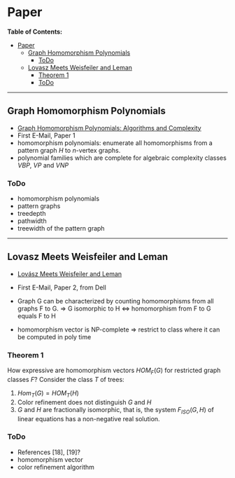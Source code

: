 # Paper

**Table of Contents:**
<!-- TOC depthFrom:1 depthTo:6 withLinks:1 updateOnSave:1 orderedList:0 -->

- [Paper](#paper)
	- [Graph Homomorphism Polynomials](#graph-homomorphism-polynomials)
		- [ToDo](#todo)
	- [Lovasz Meets Weisfeiler and Leman](#lovasz-meets-weisfeiler-and-leman)
		- [Theorem 1](#theorem-1)
		- [ToDo](#todo)

<!-- /TOC -->

---

## Graph Homomorphism Polynomials
- [Graph Homomorphism Polynomials: Algorithms and Complexity](https://arxiv.org/abs/2011.04778)
- First E-Mail, Paper 1
- homomorphism polynomials: enumerate all homomorphisms from a pattern graph $H$ to $n$-vertex graphs.
- polynomial families which are complete for algebraic complexity classes $VBP$, $VP$ and $VNP$



### ToDo
- homomorphism polynomials
- pattern graphs
- treedepth
- pathwidth
- treewidth of the pattern graph

---

## Lovasz Meets Weisfeiler and Leman
- [Lovász Meets Weisfeiler and Leman](https://arxiv.org/abs/1802.08876)
- First E-Mail, Paper 2, from Dell

- Graph G can be characterized by counting homomorphisms from all graphs F to G.
=> G isomorphic to H <=> homomorphism from F to G equals F to H
- homomorphism vector is NP-complete
=> restrict to class where it can be computed in poly time

### Theorem 1
How expressive are homomorphism vectors $HOM_F(G)$ for restricted graph classes $F$? Consider the class $T$ of trees:
1. $Hom_T(G) = HOM_T(H)$
2. Color refinement does not distinguish $G$ and $H$
3. $G$ and $H$ are fractionally isomorphic, that is, the system $F_{ISO}(G, H)$ of linear equations has a non-negative real solution.



### ToDo
- References [18], [19]?
- homomorphism vector
- color refinement algorithm
